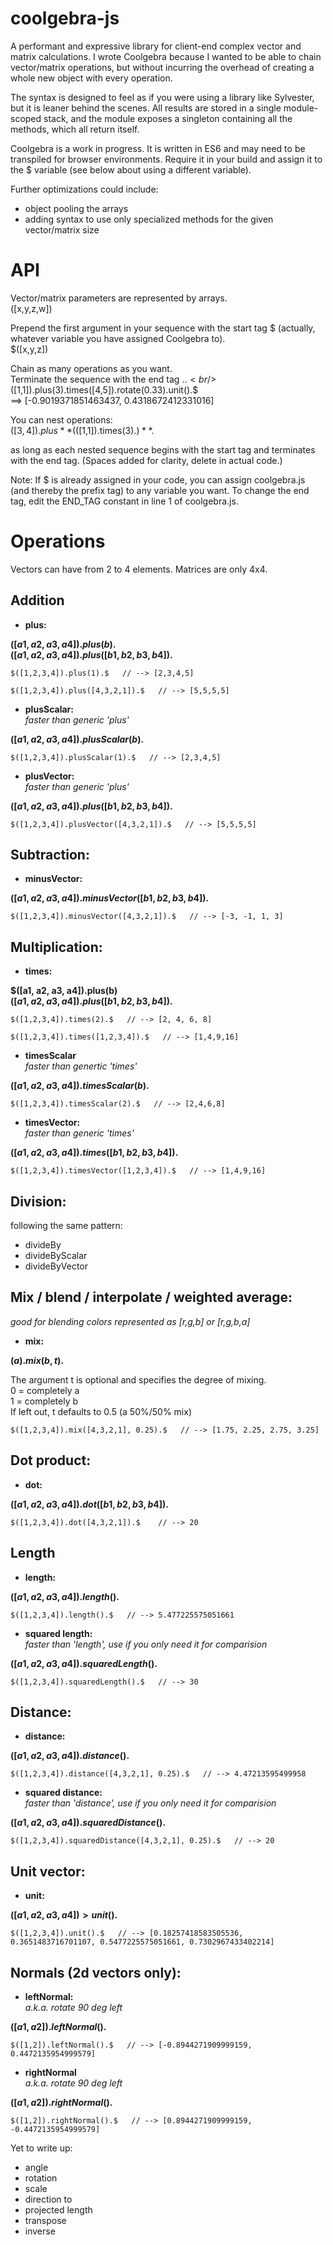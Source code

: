# coolgebra-js

A performant and expressive library for client-end complex vector and matrix calculations. I wrote Coolgebra because I wanted to be able to chain vector/matrix operations, but without incurring the overhead of creating a whole new object with every operation.

The syntax is designed to feel as if you were using a library like Sylvester, but it is leaner behind the scenes. All results are stored in a single module-scoped stack, and the module exposes a singleton containing all the methods, which all return itself.

Coolgebra is a work in progress. It is written in ES6 and may need to be transpiled for browser environments. Require it in your build and assign it to the $ variable (see below about using a different variable).

Further optimizations could include:
- object pooling the arrays
- adding syntax to use only specialized methods for the given vector/matrix size

# API

Vector/matrix parameters are represented by arrays.
<br/>([x,y,z,w])
  
Prepend the first argument in your sequence with the start tag $ (actually, whatever variable you have assigned Coolgebra to).
<br/>$([x,y,z])

Chain as many operations as you want.
<br/>Terminate the sequence with the end tag .$.
<br/>$([1,1]).plus(3).times([4,5]).rotate(0.33).unit().$
<br/>==> [-0.9019371851463437, 0.4318672412331016]

You can nest operations:
<br/>$([3,4]).plus  **($([1,1]).times(3).$)**  .$

as long as each nested sequence begins with the start tag and terminates with the end tag.
(Spaces added for clarity, delete in actual code.)

Note: If $ is already assigned in your code, you can assign coolgebra.js (and thereby the prefix tag) to any variable you want. To change the end tag, edit the END_TAG constant in line 1 of coolgebra.js.

# Operations

Vectors can have from 2 to 4 elements. Matrices are only 4x4.

**Addition**
---

- **plus:**

**$([a1, a2, a3, a4]).plus(b).$  
$([a1, a2, a3, a4]).plus([b1, b2, b3, b4]).$**

`$([1,2,3,4]).plus(1).$  
   // --> [2,3,4,5]`
   
`$([1,2,3,4]).plus([4,3,2,1]).$  
   // --> [5,5,5,5]`

- **plusScalar:**  
*faster than generic 'plus'*

**$([a1, a2, a3, a4]).plusScalar(b).$**

`$([1,2,3,4]).plusScalar(1).$  
   // --> [2,3,4,5]  `

- **plusVector:**  
   *faster than generic 'plus'*

**$([a1, a2, a3, a4]).plus([b1, b2, b3, b4]).$**
   
`$([1,2,3,4]).plusVector([4,3,2,1]).$  
   // --> [5,5,5,5] ` 
   
**Subtraction:**
---

- **minusVector:**

**$([a1, a2, a3, a4]).minusVector([b1, b2, b3, b4]).$**

`$([1,2,3,4]).minusVector([4,3,2,1]).$  
   // --> [-3, -1, 1, 3]`

**Multiplication:**
---

- **times:**

**$([a1, a2, a3, a4]).plus(b)  
$([a1, a2, a3, a4]).plus([b1, b2, b3, b4]).$**

`$([1,2,3,4]).times(2).$  
   // --> [2, 4, 6, 8]`
   
`$([1,2,3,4]).times([1,2,3,4]).$  
   // --> [1,4,9,16]`
   
- **timesScalar**  
*faster than genertic 'times'*
   
**$([a1, a2, a3, a4]).timesScalar(b).$**

`$([1,2,3,4]).timesScalar(2).$  
   // --> [2,4,6,8]  `
 
- **timesVector:**  
   *faster than generic 'times'*

**$([a1, a2, a3, a4]).times([b1, b2, b3, b4]).$** 
 
`$([1,2,3,4]).timesVector([1,2,3,4]).$  
   // --> [1,4,9,16]  `
   
**Division:**
---

following the same pattern:
- divideBy
- divideByScalar
- divideByVector

**Mix / blend / interpolate / weighted average:**
---
*good for blending colors represented as [r,g,b] or [r,g,b,a]*

- **mix:**

**$(a).mix(b, t).$**  

The argument t is optional and specifies the degree of mixing.  
0 = completely a  
1 = completely b  
If left out, t defaults to 0.5 (a 50%/50% mix)  

`$([1,2,3,4]).mix([4,3,2,1], 0.25).$  
   // --> [1.75, 2.25, 2.75, 3.25]`

**Dot product:**
---

- **dot:**

**$([a1, a2, a3, a4]).dot([b1, b2, b3, b4]).$**

`$([1,2,3,4]).dot([4,3,2,1]).$   
   // --> 20`

**Length**
---

- **length:**

**$([a1, a2, a3, a4]).length().$**

`$([1,2,3,4]).length().$  
   // --> 5.477225575051661`
   
- **squared length:**  
*faster than 'length', use if you only need it for comparision*

**$([a1, a2, a3, a4]).squaredLength().$**   
   
`$([1,2,3,4]).squaredLength().$  
   // --> 30  `
   
**Distance:**
---
   
- **distance:**

**$([a1, a2, a3, a4]).distance().$**

`$([1,2,3,4]).distance([4,3,2,1], 0.25).$  
   // --> 4.47213595499958`
   
- **squared distance:**  
*faster than 'distance', use if you only need it for comparision*

**$([a1, a2, a3, a4]).squaredDistance().$**

`$([1,2,3,4]).squaredDistance([4,3,2,1], 0.25).$  
   // --> 20  `
   
**Unit vector:**
---

- **unit:**

**$([a1, a2, a3, a4])>unit().$**
   
`$([1,2,3,4]).unit().$  
   // --> [0.18257418583505536, 0.3651483716701107, 0.5477225575051661, 0.7302967433402214]`

**Normals (2d vectors only):**
---

- **leftNormal:**  
*a.k.a. rotate 90 deg left*


**$([a1, a2]).leftNormal().$**

`$([1,2]).leftNormal().$  
   // --> [-0.8944271909999159, 0.4472135954999579]`
   
- **rightNormal**  
*a.k.a. rotate 90 deg left*
   
**$([a1, a2]).rightNormal().$**

`$([1,2]).rightNormal().$  
   // --> [0.8944271909999159, -0.4472135954999579]`
   
Yet to write up:  
- angle
- rotation
- scale
- direction to
- projected length
- transpose
- inverse
